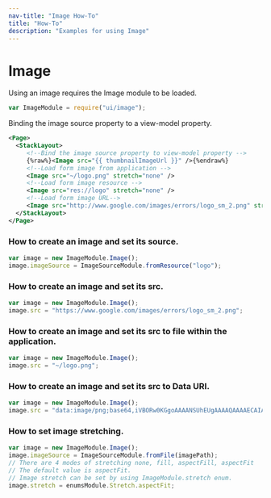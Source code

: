 ```yaml
---
nav-title: "Image How-To"
title: "How-To"
description: "Examples for using Image"
---
```

# Image
Using an image requires the Image module to be loaded.
``` JavaScript
var ImageModule = require("ui/image");
```
Binding the image source property to a view-model property.
``` XML
<Page>
  <StackLayout>
     <!--Bind the image source property to view-model property -->
     {%raw%}<Image src="{{ thumbnailImageUrl }}" />{%endraw%}
     <!--Load form image from application -->
     <Image src="~/logo.png" stretch="none" /> 
     <!--Load form image resource -->
     <Image src="res://logo" stretch="none" /> 
     <!--Load form image URL-->
     <Image src="http://www.google.com/images/errors/logo_sm_2.png" stretch="none" /> 
  </StackLayout>
</Page>
```
### How to create an image and set its source.
``` JavaScript
var image = new ImageModule.Image();
image.imageSource = ImageSourceModule.fromResource("logo");
```
### How to create an image and set its src.
``` JavaScript
var image = new ImageModule.Image();
image.src = "https://www.google.com/images/errors/logo_sm_2.png";
```
### How to create an image and set its src to file within the application.
``` JavaScript
var image = new ImageModule.Image();
image.src = "~/logo.png";
```
### How to create an image and set its src to Data URI.
``` JavaScript
var image = new ImageModule.Image();
image.src = "data:image/png;base64,iVBORw0KGgoAAAANSUhEUgAAAAQAAAAECAIAAAAmkwkpAAAAAXNSR0IArs4c6QAAABxpRE9UAAAAAgAAAAAAAAACAAAAKAAAAAIAAAACAAAARiS4uJEAAAASSURBVBgZYvjPwABHSMz/DAAAAAD//0GWpK0AAAAOSURBVGNgYPiPhBgQAACEvQv1D5y/pAAAAABJRU5ErkJggg==";
```
### How to set image stretching.
``` JavaScript
var image = new ImageModule.Image();
image.imageSource = ImageSourceModule.fromFile(imagePath);
// There are 4 modes of stretching none, fill, aspectFill, aspectFit
// The default value is aspectFit.
// Image stretch can be set by using ImageModule.stretch enum.
image.stretch = enumsModule.Stretch.aspectFit;
```
